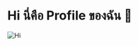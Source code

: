 # Hi นี่คือ Profile ของฉัน 👋
![Hi](https://user-images.githubusercontent.com/108715399/180942559-05de0921-1025-4956-bde1-ec6dd33dc487.gif)
